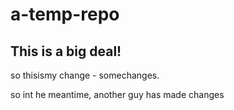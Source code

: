# a-temp-repo

## This is a big deal!

so thisismy change - somechanges.

so int he meantime, another guy has made changes
